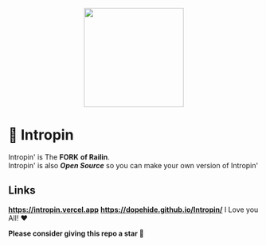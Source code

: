 <p align="center"><img style="height: 200px;" src="https://RailinGames.github.io/Assests/Imgs/Logo.png"></p>

# 🚈 Intropin
Intropin' is The **FORK** **of Railin**. <br>
Intropin' is also ***Open Source*** so you can make your own version of Intropin'
## Links
**https://intropin.vercel.app**
**https://dopehide.github.io/Intropin/**
I Love you All! ❤

**Please consider giving this repo a star 🌟**

